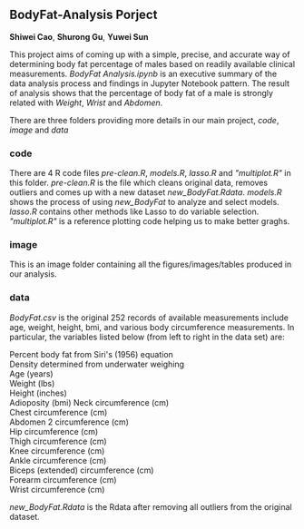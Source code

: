 ## BodyFat-Analysis Porject
**Shiwei Cao**, **Shurong Gu**, **Yuwei Sun**

This project aims of coming up with a simple, precise, and accurate way of determining body fat percentage of males based on readily available clinical measurements. *BodyFat Analysis.ipynb* is an executive summary of the data analysis process and findings in Jupyter Notebook pattern. The result of analysis shows that the percentage of body fat of a male is strongly related with *Weight*, *Wrist* and *Abdomen*.

There are three folders providing more details in our main project, *code*, *image* and *data*
### code
There are 4 R code files *pre-clean.R*, *models.R*, *lasso.R* and *"multiplot.R"* in this folder. *pre-clean.R* is the file which cleans original data, removes outliers and comes up with a new dataset *new_BodyFat.Rdata*. *models.R* shows the process of using *new_BodyFat* to analyze and select models. *lasso.R* contains other methods like Lasso to do variable selection. *"multiplot.R"* is a reference plotting code helping us to make better graghs. 

### image
This is an image folder containing all the figures/images/tables produced in our analysis.

### data
*BodyFat.csv* is the original 252 records of available measurements include age, weight, height, bmi, and various body circumference measurements. In particular, the variables listed below (from left to right in the data set) are: 

Percent body fat from Siri's (1956) equation  
Density determined from underwater weighing  
Age (years)  
Weight (lbs)  
Height (inches)  
Adioposity (bmi)
Neck circumference (cm)  
Chest circumference (cm)  
Abdomen 2 circumference (cm)  
Hip circumference (cm)  
Thigh circumference (cm)  
Knee circumference (cm)  
Ankle circumference (cm)  
Biceps (extended) circumference (cm)  
Forearm circumference (cm)  
Wrist circumference (cm)  

*new_BodyFat.Rdata* is the Rdata after removing all outliers from the original dataset.

